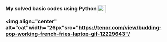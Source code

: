 <h3>My solved basic codes using Python <img align="center" alt="cat"width="26px"src="https://media.tenor.com/images/d12294532cec0d5eb342bd5f57c525bd/tenor.gif"/</h3>

<img align="center" alt="cat"width="26px"src="https://tenor.com/view/budding-pop-working-french-fries-laptop-gif-12229643"/</h3>
